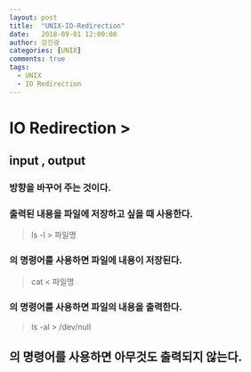 ```yaml
---
layout: post
title:  "UNIX-IO-Redirection"
date:   2018-09-01 12:00:00
author: 강진광
categories: [UNIX]
comments: true
tags:
  - UNIX
  - IO Redirection
---
```

# IO Redirection >
## input , output
### 방향을 바꾸어 주는 것이다.
### 출력된 내용을 파일에 저장하고 싶을 때 사용한다.
> ls -l > 파일명
### 의 명령어를 사용하면 파일에 내용이 저장된다.
> cat < 파일명
### 의 명령어를 사용하면 파일의 내용을 출력한다.
> ls -al > /dev/null
## 의 명령어를 사용하면 아무것도 출력되지 않는다.